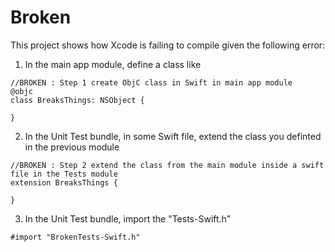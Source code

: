 # Broken

This project shows how Xcode is failing to compile given the following error:

1) In the main app module, define a class like
```
//BROKEN : Step 1 create ObjC class in Swift in main app module
@objc
class BreaksThings: NSObject {

}
```

2) In the Unit Test bundle, in some Swift file, extend the class you definted in the previous module
```
//BROKEN : Step 2 extend the class from the main module inside a swift file in the Tests module
extension BreaksThings {
    
}
```

3) In the Unit Test bundle, import the "<Project>Tests-Swift.h"
```
#import "BrokenTests-Swift.h"
```